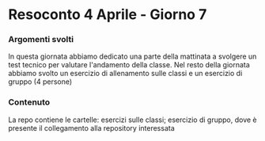 <h1 align="left"> Resoconto 4 Aprile - Giorno 7</h1>

###

<h3 align="left"> Argomenti svolti</h3>
<p align="left"> In questa giornata abbiamo dedicato una parte della mattinata a svolgere un test tecnico per valutare l'andamento della classe. Nel resto della giornata abbiamo svolto un esercizio di allenamento sulle classi e un esercizio di gruppo (4 persone)</p>

###

<h3 align="left"> Contenuto </h3>
<p align="left"> La repo contiene le cartelle: esercizi sulle classi; esercizio di gruppo, dove è presente il collegamento alla repository interessata</p>
